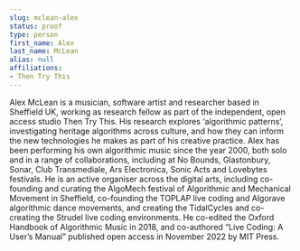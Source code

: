 ```yaml
---
slug: mclean-alex
status: proof
type: person
first_name: Alex
last_name: McLean
alias: null
affiliations:
- Then Try This
---
```


Alex McLean is a musician, software artist and researcher based in Sheffield UK,
working as research fellow as part of the independent, open access studio Then
Try This. His research explores ‘algorithmic patterns’, investigating heritage
algorithms across culture, and how they can inform the new technologies he makes
as part of his creative practice. Alex has been performing his own algorithmic
music since the year 2000, both solo and in a range of collaborations, including at
No Bounds, Glastonbury, Sonar, Club Transmediale, Ars Electronica, Sonic Acts
and Lovebytes festivals. He is an active organiser across the digital arts, including
co-founding and curating the AlgoMech festival of Algorithmic and Mechanical
Movement in Sheffield, co-founding the TOPLAP live coding and Algorave
algorithmic dance movements, and creating the TidalCycles and co-creating
the Strudel live coding environments. He co-edited the Oxford Handbook of
Algorithmic Music in 2018, and co-authored “Live Coding: A User’s Manual”
published open access in November 2022 by MIT Press.


